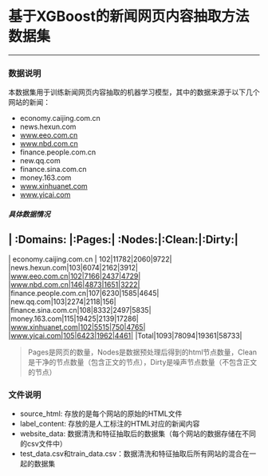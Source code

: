 # 基于XGBoost的新闻网页内容抽取方法数据集
---

### 数据说明
本数据集用于训练新闻网页内容抽取的机器学习模型，其中的数据来源于以下几个网站的新闻：
- economy.caijing.com.cn
- news.hexun.com
- www.eeo.com.cn
- www.nbd.com.cn
- finance.people.com.cn
- new.qq.com
- finance.sina.com.cn
- money.163.com
- www.xinhuanet.com
- www.yicai.com

##### 具体数据情况

| :Domains: |:Pages:| :Nodes:|:Clean:|:Dirty:|
---
| economy.caijing.com.cn | 102|11782|2060|9722|
|news.hexun.com|103|6074|2162|3912|
|www.eeo.com.cn|102|7166|2437|4729|
|www.nbd.com.cn|146|4873|1651|3222|
|finance.people.com.cn|107|6230|1585|4645|
|new.qq.com|103|2274|2118|156|
|finance.sina.com.cn|108|8332|2497|5835|
|money.163.com|115|19425|2139|17286|
|www.xinhuanet.com|102|5515|750|4765|
|www.yicai.com|105|6423|1962|4461|
|Total|1093|78094|19361|58733|

> Pages是网页的数量，Nodes是数据预处理后得到的html节点数量，Clean是干净的节点数量（包含正文的节点），Dirty是噪声节点数量（不包含正文的节点） 

### 文件说明
- source_html: 存放的是每个网站的原始的HTML文件
- label_content: 存放的是人工标注的HTML对应的新闻内容
- website_data: 数据清洗和特征抽取后的数据集（每个网站的数据存储在不同的csv文件中）
- test_data.csv和train_data.csv：数据清洗和特征抽取后所有网站的混合在一起的数据集


